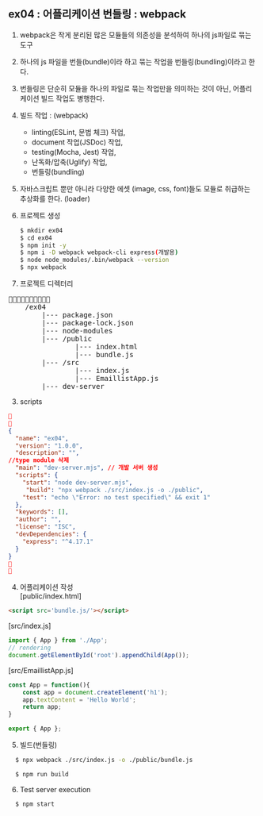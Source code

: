 ## ex04 : 어플리케이션 번들링 : webpack

1. webpack은 작게 분리된 많은 모듈들의 의존성을 분석하여 하나의 js파일로 묶는 도구 
2. 하나의 js 파일을 번들(bundle)이라 하고 묶는 작업을 번들링(bundling)이라고 한다.
3. 번들링은 단순히 모듈을 하나의 파일로 묶는 작업만을 의미하는 것이 아닌, 어플리케이션 빌드 작업도 병행한다.
4. 빌드 작업 : (webpack)
    + linting(ESLint, 문법 체크) 작업,
    + document 작업(JSDoc) 작업,
    + testing(Mocha, Jest) 작업,
    + 난독화/압축(Uglify) 작업,
    + 번들링(bundling)
5. 자바스크립트 뿐만 아니라 다양한 에셋 (image, css, font)들도 모듈로 취급하는 추상화를 한다. (loader)



1. 프로젝트 생성
    ```bash
    $ mkdir ex04
    $ cd ex04
    $ npm init -y
    $ npm i -D webpack webpack-cli express(개발용)
    $ node node_modules/.bin/webpack --version
    $ npx webpack
    ```
2. 프로젝트 디렉터리
<pre>

    /ex04
        |--- package.json
        |--- package-lock.json
        |--- node-modules
        |--- /public
                |--- index.html
                |--- bundle.js
        |--- /src
                |--- index.js
                |--- EmaillistApp.js
        |--- dev-server
</pre>

3. scripts
```json


{
  "name": "ex04",
  "version": "1.0.0",
  "description": "",
//type module 삭제 
  "main": "dev-server.mjs", // 개발 서버 생성
  "scripts": {
    "start": "node dev-server.mjs",
     "build": "npx webpack ./src/index.js -o ./public",
    "test": "echo \"Error: no test specified\" && exit 1"
  },
  "keywords": [],
  "author": "",
  "license": "ISC",
  "devDependencies": {
    "express": "^4.17.1"
  }
}


```

4. 어플리케이션 작성   
[public/index.html]
```html
<script src='bundle.js/'></script>
```



[src/index.js]
```javascript
import { App } from './App';
// rendering
document.getElementById('root').appendChild(App());
```

[src/EmaillistApp.js]
```javascript
const App = function(){
    const app = document.createElement('h1');
    app.textContent = 'Hello World';
    return app;
}

export { App };
```

5. 빌드(번들링)
```bash
  $ npx webpack ./src/index.js -o ./public/bundle.js
```

```bash
  $ npm run build
```

6. Test server execution
```bash
  $ npm start
```